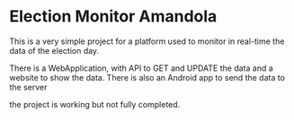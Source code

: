 Election Monitor Amandola
=======================
This is a very simple project for a platform used to monitor in real-time the data of the election day.

There is a WebApplication, with API to GET and UPDATE the data and a website to show the data.
There is also an Android app to send the data to the server

the project is working but not fully completed.
